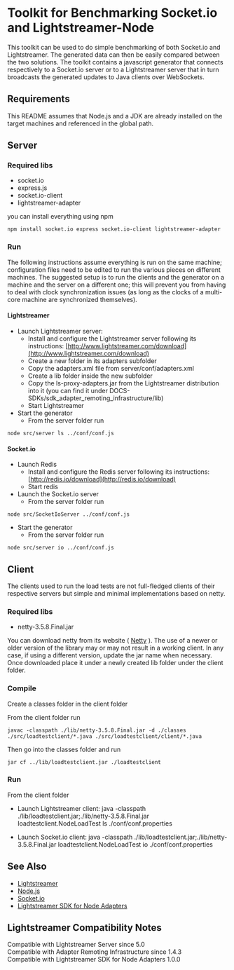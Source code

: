 # Toolkit for Benchmarking Socket.io and Lightstreamer-Node #

This toolkit can be used to do simple benchmarking of both Socket.io and Lightstreamer. The generated data can then be easily compared between the two solutions.
The toolkit contains a javascript generator that connects respectively to a Socket.io server or to a Lightstreamer server that in turn broadcasts the generated updates to Java clients over WebSockets.

## Requirements ##
This README assumes that Node.js and a JDK are already installed on the target machines and referenced in the global path.

## Server ##

### Required libs ###
*   socket.io 
*   express.js
*   socket.io-client
*   lightstreamer-adapter 

you can install everything using npm
```
npm install socket.io express socket.io-client lightstreamer-adapter
```

### Run ###
The following instructions assume everything is run on the same machine; configuration files need to be edited to run the various pieces on different machines. 
The suggested setup is to run the clients and the generator on a machine and the server on a different one; this will prevent you from having to deal with clock synchronization issues (as long as the clocks of a multi-core machine are synchronized themselves).

#### Lightstreamer #####
*    Launch Lightstreamer server:
     -    Install and configure the Lightstreamer server following its instructions: [http://www.lightstreamer.com/download](http://www.lightstreamer.com/download)
     -    Create a new folder in its adapters subfolder
     -    Copy the adapters.xml file from server/conf/adapters.xml
     -    Create a lib folder inside the new subfolder
     -    Copy the ls-proxy-adapters.jar from the Lightstreamer distribution into it (you can find it under DOCS-SDKs/sdk_adapter_remoting_infrastructure/lib)
     -    Start Lightstreamer
*    Start the generator
     -    From the server folder run
```
node src/server ls ../conf/conf.js
```

#### Socket.io ####
*    Launch Redis
     -    Install and configure the Redis server following its instructions: [http://redis.io/download](http://redis.io/download)
     -    Start redis
*    Launch the Socket.io server
     -    From the server folder run
```
node src/SocketIoServer ../conf/conf.js
```
*    Start the generator
     -    From the server folder run
```
node src/server io ../conf/conf.js
```

## Client ##
The clients used to run the load tests are not full-fledged clients of their respective servers but simple and minimal implementations based on netty.

### Required libs ###
*   netty-3.5.8.Final.jar

You can download netty from its website ( [Netty](http://netty.io/) ). The use of a newer or older version of the library may or may not result in a working client. In any case, if using a different version, update the jar name when necessary.
Once downloaded place it under a newly created lib folder under the client folder.

### Compile ###
Create a classes folder in the client folder

From the client folder run
```
javac -classpath ./lib/netty-3.5.8.Final.jar -d ./classes ./src/loadtestclient/*.java ./src/loadtestclient/client/*.java
```
Then go into the classes folder and run
```
jar cf ../lib/loadtestclient.jar ./loadtestclient
```


### Run ###
From the client folder 
*   Launch Lightstreamer client:
        java -classpath ./lib/loadtestclient.jar;./lib/netty-3.5.8.Final.jar  loadtestclient.NodeLoadTest ls ./conf/conf.properties  

*   Launch Socket.io client:
        java -classpath ./lib/loadtestclient.jar;./lib/netty-3.5.8.Final.jar  loadtestclient.NodeLoadTest io ./conf/conf.properties  
        
## See Also ##
* [Lightstreamer](http://www.lightstreamer.com)
* [Node.js](http://nodejs.org/)
* [Socket.io](http://socket.io/)
* [Lightstreamer SDK for Node Adapters](https://github.com/Weswit/Lightstreamer-lib-node-adapter)

## Lightstreamer Compatibility Notes ##
Compatible with Lightstreamer Server since 5.0  
Compatible with Adapter Remoting Infrastructure since 1.4.3  
Compatible with Lightstreamer SDK for Node Adapters 1.0.0  

